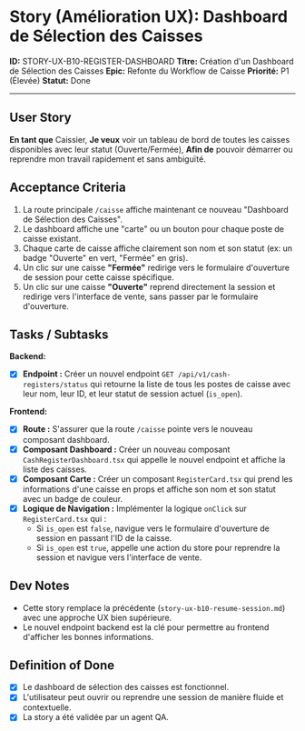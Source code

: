 # Story (Amélioration UX): Dashboard de Sélection des Caisses

**ID:** STORY-UX-B10-REGISTER-DASHBOARD
**Titre:** Création d'un Dashboard de Sélection des Caisses
**Epic:** Refonte du Workflow de Caisse
**Priorité:** P1 (Élevée)
**Statut:** Done

---

## User Story

**En tant que** Caissier,
**Je veux** voir un tableau de bord de toutes les caisses disponibles avec leur statut (Ouverte/Fermée),
**Afin de** pouvoir démarrer ou reprendre mon travail rapidement et sans ambiguïté.

## Acceptance Criteria

1.  La route principale `/caisse` affiche maintenant ce nouveau "Dashboard de Sélection des Caisses".
2.  Le dashboard affiche une "carte" ou un bouton pour chaque poste de caisse existant.
3.  Chaque carte de caisse affiche clairement son nom et son statut (ex: un badge "Ouverte" en vert, "Fermée" en gris).
4.  Un clic sur une caisse **"Fermée"** redirige vers le formulaire d'ouverture de session pour cette caisse spécifique.
5.  Un clic sur une caisse **"Ouverte"** reprend directement la session et redirige vers l'interface de vente, sans passer par le formulaire d'ouverture.

## Tasks / Subtasks

**Backend:**
- [x] **Endpoint :** Créer un nouvel endpoint `GET /api/v1/cash-registers/status` qui retourne la liste de tous les postes de caisse avec leur nom, leur ID, et leur statut de session actuel (`is_open`).

**Frontend:**
- [x] **Route :** S'assurer que la route `/caisse` pointe vers le nouveau composant dashboard.
- [x] **Composant Dashboard :** Créer un nouveau composant `CashRegisterDashboard.tsx` qui appelle le nouvel endpoint et affiche la liste des caisses.
- [x] **Composant Carte :** Créer un composant `RegisterCard.tsx` qui prend les informations d'une caisse en props et affiche son nom et son statut avec un badge de couleur.
- [x] **Logique de Navigation :** Implémenter la logique `onClick` sur `RegisterCard.tsx` qui :
    - Si `is_open` est `false`, navigue vers le formulaire d'ouverture de session en passant l'ID de la caisse.
    - Si `is_open` est `true`, appelle une action du store pour reprendre la session et navigue vers l'interface de vente.

## Dev Notes

-   Cette story remplace la précédente (`story-ux-b10-resume-session.md`) avec une approche UX bien supérieure.
-   Le nouvel endpoint backend est la clé pour permettre au frontend d'afficher les bonnes informations.

## Definition of Done

- [x] Le dashboard de sélection des caisses est fonctionnel.
- [x] L'utilisateur peut ouvrir ou reprendre une session de manière fluide et contextuelle.
- [x] La story a été validée par un agent QA.